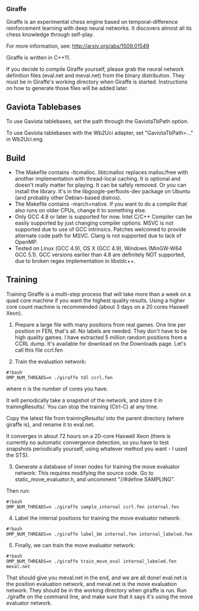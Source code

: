 ### Giraffe ###

Giraffe is an experimental chess engine based on temporal-difference reinforcement learning with deep neural networks. It discovers almost all its chess knowledge through self-play.

For more information, see: http://arxiv.org/abs/1509.01549

Giraffe is written in C++11.

If you decide to compile Giraffe yourself, please grab the neural network definition files (eval.net and meval.net) from the binary distribution. They must be in Giraffe's working directory when Giraffe is started. Instructions on how to generate those files will be added later.

## Gaviota Tablebases ##
To use Gaviota tablebases, set the path through the GaviotaTbPath option.

To use Gaviota tablebases with the Wb2Uci adapter, set "GaviotaTbPath=..." in Wb2Uci.eng.

## Build ##
* The Makefile contains -ltcmalloc. libtcmalloc replaces malloc/free with another implementation with thread-local caching. It is optional and doesn't really matter for playing. It can be safely removed. Or you can install the library. It's in the libgoogle-perftools-dev package on Ubuntu (and probably other Debian-based distros).
* The Makefile contains -march=native. If you want to do a compile that also runs on older CPUs, change it to something else.
* Only GCC 4.8 or later is supported for now. Intel C/C++ Compiler can be easily supported by just changing compiler options. MSVC is not supported due to use of GCC intrinsics. Patches welcomed to provide alternate code path for MSVC. Clang is not supported due to lack of OpenMP.
* Tested on Linux (GCC 4.9), OS X (GCC 4.9), Windows (MinGW-W64 GCC 5.1). GCC versions earlier than 4.8 are definitely NOT supported, due to broken regex implementation in libstdc++.

## Training ##
Training Giraffe is a multi-step process that will take more than a week on a quad core machine if you want the highest quality results. Using a higher core count machine is recommended (about 3 days on a 20 cores Haswell Xeon).

1. Prepare a large file with many positions from real games. One line per position in FEN, that's all. No labels are needed. They don't have to be high quality games. I have extracted 5 million random positions from a CCRL dump. It's available for download on the Downloads page. Let's call this file ccrl.fen

2. Train the evaluation network:

```
#!bash
OMP_NUM_THREADS=n ./giraffe tdl ccrl.fen
```
where n is the number of cores you have.

It will periodically take a snapshot of the network, and store it in trainingResults/. You can stop the training (Ctrl-C) at any time.

Copy the latest file from trainingResults/ into the parent directory (where giraffe is), and rename it to eval.net.

It converges in about 72 hours on a 20-core Haswell Xeon (there is currently no automatic convergence detection, so you have to test snapshots periodically yourself, using whatever method you want - I used the STS).

3. Generate a database of inner nodes for training the move evaluator network:
This requires modifying the source code. Go to static_move_evaluator.h, and uncomment "//#define SAMPLING".

Then run:
```
#!bash
OMP_NUM_THREADS=n ./giraffe sample_internal ccrl.fen internal.fen
```

4. Label the internal positions for training the move evaluator network:
```
#!bash
OMP_NUM_THREADS=n ./giraffe label_bm internal.fen internal_labeled.fen
```

5. Finally, we can train the move evaluator network:
```
#!bash
OMP_NUM_THREADS=n ./giraffe train_move_eval internal_labeled.fen meval.net
```

That should give you meval.net in the end, and we are all done! eval.net is the position evaluation network, and meval.net is the move evaluation network. They should be in the working directory when giraffe is run. Run ./giraffe on the command line, and make sure that it says it's using the move evaluator network.